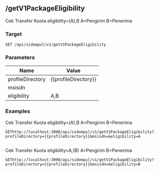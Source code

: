 ## /getV1PackageEligibility
Cek Transfer Kuota eligibility&#x3D;(A),B A&#x3D;Pengirim B&#x3D;Penerima

### Target
```
GET /api/sidompul/v1/getV1PackageEligibility
```

### Parameters
Name | Value
--- | ---
profileDirectory|{{profileDirectory}}
msisdn|
eligibility|A,B



### Examples
Cek Transfer Kuota eligibility&#x3D;(A),B A&#x3D;Pengirim B&#x3D;Penerima
```
GEThttp://localhost:3000/api/sidompul/v1/getV1PackageEligibility?profileDirectory={{profileDirectory}}&msisdn=&eligibility=A


```

Cek Transfer Kuota eligibility&#x3D;A,(B) A&#x3D;Pengirim B&#x3D;Penerima
```
GEThttp://localhost:3000/api/sidompul/v1/getV1PackageEligibility?profileDirectory={{profileDirectory}}&msisdn=&eligibility=B


```

